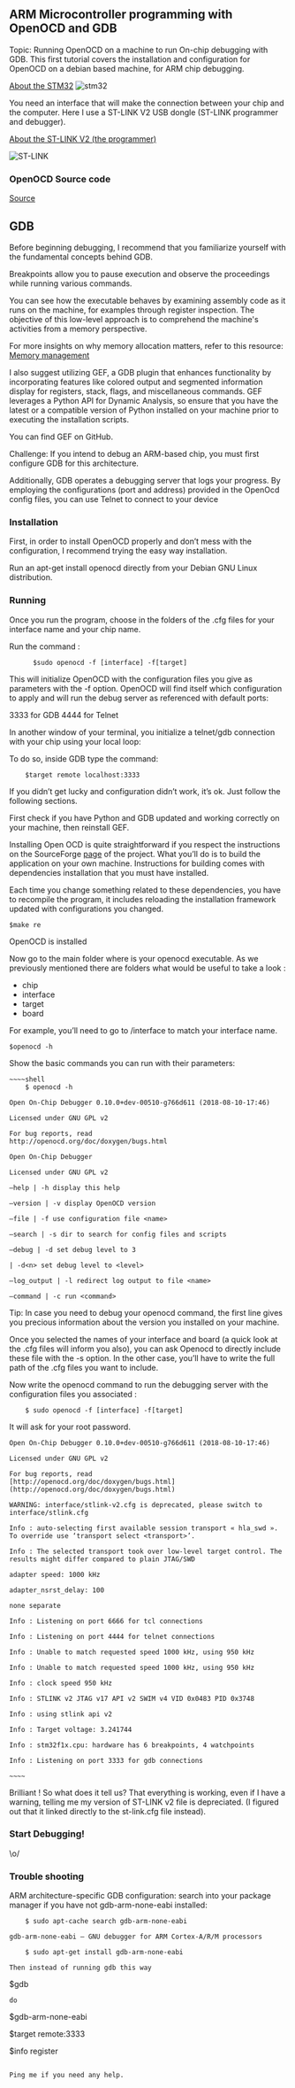 ## ARM Microcontroller programming with OpenOCD and GDB

Topic: Running OpenOCD on a machine to run On-chip debugging with GDB. This first tutorial covers the installation and configuration for OpenOCD on a debian based machine, for ARM chip debugging.

[About the STM32](https://en.wikipedia.org/wiki/STM32) ![stm32](pictures/STM32F103C8T6-ARM-STM32-1-1.webp)

You need an interface that will make the connection between your chip and the computer. Here I use a ST-LINK V2 USB dongle (ST-LINK programmer and debugger). 

[About the ST-LINK V2 (the programmer)](https://stm32world.com/wiki/DIY_STM32_Programmer_(ST-Link/V2-1))

![ST-LINK](pictures/st-link-v2-programmer-for-stm8-and-stm32-500x500.webp)

### OpenOCD Source code
[Source](https://sourceforge.net/p/openocd/code/ci/master/tree/)

## GDB

Before beginning debugging, I recommend that you familiarize yourself with the fundamental concepts behind GDB. 

Breakpoints allow you to pause execution and observe the proceedings while running various commands.

You can see how the executable behaves by examining assembly code as it runs on the machine, for examples through register inspection. The objective of this low-level approach is to comprehend the machine's activities from a memory perspective.

For more insights on why memory allocation matters, refer to this resource: [Memory management](https://en.wikipedia.org/wiki/Memory_management)

I also suggest utilizing GEF, a GDB plugin that enhances functionality by incorporating features like colored output and segmented information display for registers, stack, flags, and miscellaneous commands. GEF leverages a Python API for Dynamic Analysis, so ensure that you have the latest or a compatible version of Python installed on your machine prior to executing the installation scripts.

You can find GEF on GitHub.

Challenge: If you intend to debug an ARM-based chip, you must first configure GDB for this architecture.

Additionally, GDB operates a debugging server that logs your progress. By employing the configurations (port and address) provided in the OpenOcd config files, you can use Telnet to connect to your device

### Installation

First, in order to install OpenOCD properly and don’t mess with the configuration, I recommend trying the easy way installation.

Run an apt-get install openocd directly from your Debian GNU Linux distribution.

### Running

Once you run the program, choose in the folders of the .cfg files for your interface name and your chip name.

Run the command :
```
      $sudo openocd -f [interface] -f[target]
```
This will initialize OpenOCD with the configuration files you give as parameters with the -f option. OpenOCD will find itself which configuration to apply and will run the debug server as referenced with default ports:

3333 for GDB
4444 for Telnet

In another window of your terminal, you initialize a telnet/gdb connection with your chip using your local loop:

To do so, inside GDB type the command:
```
    $target remote localhost:3333
```

If you didn’t get lucky and configuration didn’t work, it’s ok. Just follow the following sections.

First check if you have Python and GDB updated and working correctly on your machine, then reinstall GEF.

Installing Open OCD is quite straightforward if you respect the instructions on the SourceForge [page](https://openocd.org/pages/getting-openocd.html) of the project. What you’ll do is to build the application on your own machine. 
Instructions for building comes with dependencies installation that you must have installed.
 
Each time you change something related to these dependencies, you have to recompile the program, it includes reloading the installation framework updated with configurations you changed. 
```
$make re
```
OpenOCD is installed

Now go to the main folder where is your openocd executable.
As we previously mentioned there are folders what would be useful to take a look :

- chip
- interface
- target
- board

For example, you’ll need to go to /interface to match your interface name.
```
$openocd -h
```

Show the basic commands you can run with their parameters:

```
~~~~shell
    $ openocd -h

Open On-Chip Debugger 0.10.0+dev-00510-g766d611 (2018-08-10-17:46)

Licensed under GNU GPL v2

For bug reports, read
http://openocd.org/doc/doxygen/bugs.html

Open On-Chip Debugger

Licensed under GNU GPL v2

–help | -h display this help

–version | -v display OpenOCD version

–file | -f use configuration file <name>

–search | -s dir to search for config files and scripts

–debug | -d set debug level to 3

| -d<n> set debug level to <level>

–log_output | -l redirect log output to file <name>

–command | -c run <command>
```

Tip: In case you need to debug your openocd command, the first line gives you precious information about the version you installed on your machine.

Once you selected the names of your interface and board (a quick look at the .cfg files will inform you also), you can ask Openocd to directly include these file with the -s option. In the other case, you’ll have to write the full path of the .cfg files you want to include.

Now write the openocd command to run the debugging server with the configuration files you associated :
```
    $ sudo openocd -f [interface] -f[target]
```

It will ask for your root password.

```
Open On-Chip Debugger 0.10.0+dev-00510-g766d611 (2018-08-10-17:46)

Licensed under GNU GPL v2

For bug reports, read
[http://openocd.org/doc/doxygen/bugs.html](http://openocd.org/doc/doxygen/bugs.html)

WARNING: interface/stlink-v2.cfg is deprecated, please switch to interface/stlink.cfg

Info : auto-selecting first available session transport « hla_swd ». To override use ‘transport select <transport>’.

Info : The selected transport took over low-level target control. The results might differ compared to plain JTAG/SWD

adapter speed: 1000 kHz

adapter_nsrst_delay: 100

none separate

Info : Listening on port 6666 for tcl connections

Info : Listening on port 4444 for telnet connections

Info : Unable to match requested speed 1000 kHz, using 950 kHz

Info : Unable to match requested speed 1000 kHz, using 950 kHz

Info : clock speed 950 kHz

Info : STLINK v2 JTAG v17 API v2 SWIM v4 VID 0x0483 PID 0x3748

Info : using stlink api v2

Info : Target voltage: 3.241744

Info : stm32f1x.cpu: hardware has 6 breakpoints, 4 watchpoints

Info : Listening on port 3333 for gdb connections

~~~~
```

Brilliant ! So what does it tell us? That everything is working, even if I have a warning, telling me my version of ST-LINK v2 file is depreciated. (I figured out that it linked directly to the st-link.cfg file instead).

### Start Debugging!

\o/


### Trouble shooting

ARM architecture-specific GDB configuration: search into your package manager if you have not gdb-arm-none-eabi installed:
```
    $ sudo apt-cache search gdb-arm-none-eabi

gdb-arm-none-eabi – GNU debugger for ARM Cortex-A/R/M processors

    $ sudo apt-get install gdb-arm-none-eabi

Then instead of running gdb this way

```
$gdb
```
do
```
$gdb-arm-none-eabi

$target remote:3333

$info register
```

Ping me if you need any help.


